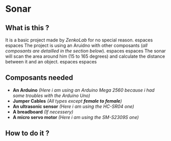 # Sonar
## What is this ?
It is a basic project made by *ZenkoLab* for no special reason. espaces espaces
The project is using an Aruidno with other composants (*all composants are detailled in the section below*). espaces espaces
The sonar will scan the area around him (15 to 165 degrees) and calculate the distance between it and an object. espaces espaces

## Composants needed
* __An Arduino__ *(Here i am using an Arduino Mega 2560 because i had some troubles with the Arduino Uno)*
* __Jumper Cables__ *(All types except __female to female__)*
* __An ultrasonic sensor__ *(Here i am using the HC-SR04 one)*
* __A breadboard__ *(If necessery)*
* __A micro servo motor__ *(Here i am using the SM-S2309S one)*

## How to do it ?

